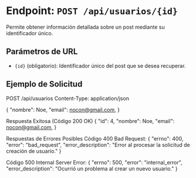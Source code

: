 # Endpoint: `POST /api/usuarios/{id}`

Permite obtener información detallada sobre un post mediante su identificador único.

## Parámetros de URL
- `{id}` (obligatorio): Identificador único del post que se desea recuperar.

## Ejemplo de Solicitud
POST /api/usuarios
Content-Type: application/json

{
  "nombre": Noe,
  "email": nocon@gmail.com,
}

Respuesta Exitosa (Código 200 OK)
{
  "id": 4,
  "nombre": Noe,
  "email": nocon@gmail.com,
}

Respuestas de Errores Posibles
Código 400 Bad Request:
{
  "errno": 400,
  "error": "bad_request",
  "error_description": "Error al procesar la solicitud de creación de usuario."
}

Código 500 Internal Server Error:
{
  "errno": 500,
  "error": "internal_error",
  "error_description": "Ocurrió un problema al crear un nuevo usuario."
}